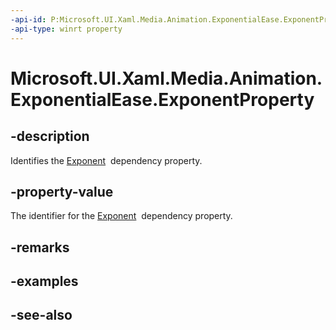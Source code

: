 ```yaml
---
-api-id: P:Microsoft.UI.Xaml.Media.Animation.ExponentialEase.ExponentProperty
-api-type: winrt property
---
```


<!-- Property syntax
public Windows.UI.Xaml.DependencyProperty ExponentProperty { get; }
-->

# Microsoft.UI.Xaml.Media.Animation.ExponentialEase.ExponentProperty

## -description
Identifies the [Exponent](exponentialease_exponent.md)  dependency property.

## -property-value
The identifier for the [Exponent](exponentialease_exponent.md)  dependency property.

## -remarks

## -examples

## -see-also
